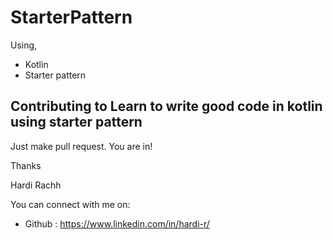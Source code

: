 # StarterPattern
Using,
  - Kotlin
  - Starter pattern


## Contributing to Learn to write good code in kotlin using starter pattern

Just make pull request. You are in!

Thanks

Hardi Rachh

You can connect with me on:

- Github : https://www.linkedin.com/in/hardi-r/
